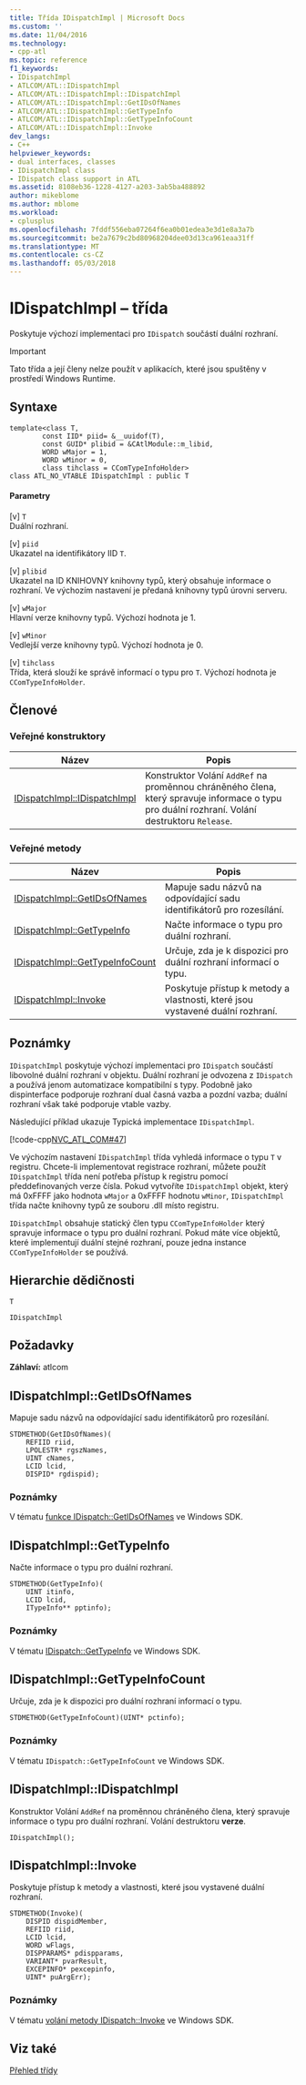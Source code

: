 ```yaml
---
title: Třída IDispatchImpl | Microsoft Docs
ms.custom: ''
ms.date: 11/04/2016
ms.technology:
- cpp-atl
ms.topic: reference
f1_keywords:
- IDispatchImpl
- ATLCOM/ATL::IDispatchImpl
- ATLCOM/ATL::IDispatchImpl::IDispatchImpl
- ATLCOM/ATL::IDispatchImpl::GetIDsOfNames
- ATLCOM/ATL::IDispatchImpl::GetTypeInfo
- ATLCOM/ATL::IDispatchImpl::GetTypeInfoCount
- ATLCOM/ATL::IDispatchImpl::Invoke
dev_langs:
- C++
helpviewer_keywords:
- dual interfaces, classes
- IDispatchImpl class
- IDispatch class support in ATL
ms.assetid: 8108eb36-1228-4127-a203-3ab5ba488892
author: mikeblome
ms.author: mblome
ms.workload:
- cplusplus
ms.openlocfilehash: 7fddf556eba07264f6ea0b01edea3e3d1e8a3a7b
ms.sourcegitcommit: be2a7679c2bd80968204dee03d13ca961eaa31ff
ms.translationtype: MT
ms.contentlocale: cs-CZ
ms.lasthandoff: 05/03/2018
---
```

# <a name="idispatchimpl-class"></a>IDispatchImpl – třída
Poskytuje výchozí implementaci pro `IDispatch` součástí duální rozhraní.  
  
> [!IMPORTANT]
>  Tato třída a její členy nelze použít v aplikacích, které jsou spuštěny v prostředí Windows Runtime.  
  
## <a name="syntax"></a>Syntaxe  
  
```
template<class T,
        const IID* piid= &__uuidof(T),
        const GUID* plibid = &CAtlModule::m_libid,
        WORD wMajor = 1,
        WORD wMinor = 0, 
        class tihclass = CComTypeInfoHolder>
class ATL_NO_VTABLE IDispatchImpl : public T
```  
  
#### <a name="parameters"></a>Parametry  
 [v] `T`  
 Duální rozhraní.  
  
 [v] `piid`  
 Ukazatel na identifikátory IID `T`.  
  
 [v] `plibid`  
 Ukazatel na ID KNIHOVNY knihovny typů, který obsahuje informace o rozhraní. Ve výchozím nastavení je předaná knihovny typů úrovni serveru.  
  
 [v] `wMajor`  
 Hlavní verze knihovny typů. Výchozí hodnota je 1.  
  
 [v] `wMinor`  
 Vedlejší verze knihovny typů. Výchozí hodnota je 0.  
  
 [v] `tihclass`  
 Třída, která slouží ke správě informací o typu pro `T`. Výchozí hodnota je `CComTypeInfoHolder`.  
  
## <a name="members"></a>Členové  
  
### <a name="public-constructors"></a>Veřejné konstruktory  
  
|Název|Popis|  
|----------|-----------------|  
|[IDispatchImpl::IDispatchImpl](#idispatchimpl)|Konstruktor Volání `AddRef` na proměnnou chráněného člena, který spravuje informace o typu pro duální rozhraní. Volání destruktoru `Release`.|  
  
### <a name="public-methods"></a>Veřejné metody  
  
|Název|Popis|  
|----------|-----------------|  
|[IDispatchImpl::GetIDsOfNames](#getidsofnames)|Mapuje sadu názvů na odpovídající sadu identifikátorů pro rozesílání.|  
|[IDispatchImpl::GetTypeInfo](#gettypeinfo)|Načte informace o typu pro duální rozhraní.|  
|[IDispatchImpl::GetTypeInfoCount](#gettypeinfocount)|Určuje, zda je k dispozici pro duální rozhraní informací o typu.|  
|[IDispatchImpl::Invoke](#invoke)|Poskytuje přístup k metody a vlastnosti, které jsou vystavené duální rozhraní.|  
  
## <a name="remarks"></a>Poznámky  
 `IDispatchImpl` poskytuje výchozí implementaci pro `IDispatch` součástí libovolné duální rozhraní v objektu. Duální rozhraní je odvozena z `IDispatch` a používá jenom automatizace kompatibilní s typy. Podobně jako dispinterface podporuje rozhraní dual časná vazba a pozdní vazba; duální rozhraní však také podporuje vtable vazby.  
  
 Následující příklad ukazuje Typická implementace `IDispatchImpl`.  
  
 [!code-cpp[NVC_ATL_COM#47](../../atl/codesnippet/cpp/idispatchimpl-class_1.h)]  
  
 Ve výchozím nastavení `IDispatchImpl` třída vyhledá informace o typu `T` v registru. Chcete-li implementovat registrace rozhraní, můžete použít `IDispatchImpl` třída není potřeba přístup k registru pomocí předdefinovaných verze čísla. Pokud vytvoříte `IDispatchImpl` objekt, který má 0xFFFF jako hodnota `wMajor` a 0xFFFF hodnotu `wMinor`, `IDispatchImpl` třída načte knihovny typů ze souboru .dll místo registru.  
  
 `IDispatchImpl` obsahuje statický člen typu `CComTypeInfoHolder` který spravuje informace o typu pro duální rozhraní. Pokud máte více objektů, které implementují duální stejné rozhraní, pouze jedna instance `CComTypeInfoHolder` se používá.  
  
## <a name="inheritance-hierarchy"></a>Hierarchie dědičnosti  
 `T`  
  
 `IDispatchImpl`  
  
## <a name="requirements"></a>Požadavky  
 **Záhlaví:** atlcom  
  
##  <a name="getidsofnames"></a>  IDispatchImpl::GetIDsOfNames  
 Mapuje sadu názvů na odpovídající sadu identifikátorů pro rozesílání.  
  
```
STDMETHOD(GetIDsOfNames)(
    REFIID riid,
    LPOLESTR* rgszNames,
    UINT cNames,
    LCID lcid,
    DISPID* rgdispid);
```  
  
### <a name="remarks"></a>Poznámky  
 V tématu [funkce IDispatch::GetIDsOfNames](http://msdn.microsoft.com/en-us/6f6cf233-3481-436e-8d6a-51f93bf91619) ve Windows SDK.  
  
##  <a name="gettypeinfo"></a>  IDispatchImpl::GetTypeInfo  
 Načte informace o typu pro duální rozhraní.  
  
```
STDMETHOD(GetTypeInfo)(
    UINT itinfo,
    LCID lcid,
    ITypeInfo** pptinfo);
```  
  
### <a name="remarks"></a>Poznámky  
 V tématu [IDispatch::GetTypeInfo](http://msdn.microsoft.com/en-us/cc1ec9aa-6c40-4e70-819c-a7c6dd6b8c99) ve Windows SDK.  
  
##  <a name="gettypeinfocount"></a>  IDispatchImpl::GetTypeInfoCount  
 Určuje, zda je k dispozici pro duální rozhraní informací o typu.  
  
```
STDMETHOD(GetTypeInfoCount)(UINT* pctinfo);
```  
  
### <a name="remarks"></a>Poznámky  
 V tématu `IDispatch::GetTypeInfoCount` ve Windows SDK.  
  
##  <a name="idispatchimpl"></a>  IDispatchImpl::IDispatchImpl  
 Konstruktor Volání `AddRef` na proměnnou chráněného člena, který spravuje informace o typu pro duální rozhraní. Volání destruktoru **verze**.  
  
```
IDispatchImpl();
```  
  
##  <a name="invoke"></a>  IDispatchImpl::Invoke  
 Poskytuje přístup k metody a vlastnosti, které jsou vystavené duální rozhraní.  
  
```
STDMETHOD(Invoke)(
    DISPID dispidMember,
    REFIID riid,
    LCID lcid,
    WORD wFlags,
    DISPPARAMS* pdispparams,
    VARIANT* pvarResult,
    EXCEPINFO* pexcepinfo,
    UINT* puArgErr);
```  
  
### <a name="remarks"></a>Poznámky  
 V tématu [volání metody IDispatch::Invoke](http://msdn.microsoft.com/en-us/964ade8e-9d8a-4d32-bd47-aa678912a54d) ve Windows SDK.  
  
## <a name="see-also"></a>Viz také  
 [Přehled třídy](../../atl/atl-class-overview.md)
